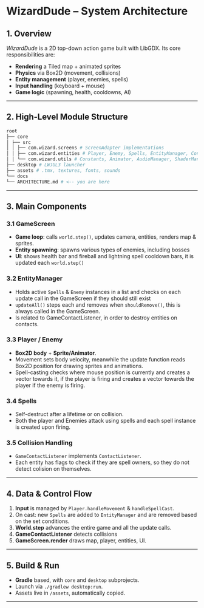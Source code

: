 # WizardDude – System Architecture

## 1. Overview  
_WizardDude_ is a 2D top-down action game built with LibGDX.  Its core responsibilities are:
- **Rendering** a Tiled map + animated sprites  
- **Physics** via Box2D (movement, collisions)  
- **Entity management** (player, enemies, spells)  
- **Input handling** (keyboard + mouse)  
- **Game logic** (spawning, health, cooldowns, AI)

---


## 2. High-Level Module Structure
```bash
root
├── core
│ ├── src
│ │ ├── com.wizard.screens # ScreenAdapter implementations
│ │ ├── com.wizard.entities # Player, Enemy, Spells, EntityManager, Contacts
│ │ └── com.wizard.utils # Constants, Animator, AudioManager, ShaderManager
├── desktop # LWJGL3 launcher
├── assets # .tmx, textures, fonts, sounds
└── docs
└── ARCHITECTURE.md # <-- you are here

```
---
## 3. Main Components

### 3.1 GameScreen  
- **Game loop**: calls `world.step()`, updates camera, entities, renders map & sprites.  
- **Entity spawning**: spawns various types of enemies, including bosses  
- **UI**: shows health bar and fireball and lightning spell cooldown bars, it is updated each `world.step()`

### 3.2 EntityManager  
- Holds active `Spells` & `Enemy` instances in a list and checks on each update call in the GameScreen if they should still exist
- `updateAll()` steps each and removes when `shouldRemove()`, this is always called in the GameScreen.  
- Is related to GameContactListener, in order to destroy entities on contacts.

### 3.3 Player / Enemy  
- **Box2D body** + **Sprite/Animator**.  
- Movement sets body velocity, meanwhile the update function reads Box2D position for drawing sprites and animations.  
- Spell-casting checks where mouse position is currently and creates a vector towards it, if the player is firing and  creates a vector towards the player if the enemy is firing.

### 3.4 Spells    
- Self-destruct after a lifetime or on collision.
- Both the player and Enemies attack using spells and each spell instance is created upon firing.

### 3.5 Collision Handling  
- `GameContactListener` implements `ContactListener`.  
- Each entity has flags to check if they are spell owners, so they do not detect colision on themselves.

---

## 4. Data & Control Flow

1. **Input** is managed by  `Player.handleMovement` & `handleSpellCast`.  
2. On cast: new `Spells`  are added to `EntityManager` and are removed based on the set conditions.  
3. **World.step** advances the entire game and all the update calls.  
4. **GameContactListener** detects collisions   
5. **GameScreen.render** draws map, player, entities, UI.

---

## 5. Build & Run  
- **Gradle** based, with `core` and `desktop` subprojects.  
- Launch via `./gradlew desktop:run`.  
- Assets live in `/assets`, automatically copied.

---
